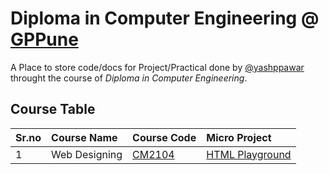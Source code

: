 # Diploma in Computer Engineering @ [GPPune](https://gppune.ac.in/) 

A Place to store code/docs for Project/Practical done by [@yashppawar](https://www.github.com/yashppawar) throught the course of _Diploma in Computer Engineering_.

## Course Table
| Sr.no | Course Name   | Course Code                                    | Micro Project                                                |
| :---- | :------------ | :--------------------------------------------- | :----------------------------------------------------------- |
| 1     | Web Designing | [CM2104](https://www.github.com/yp-gpp/CM2104) | [HTML Playground](https://github.com/yp-gpp/HTML-Playground) |
